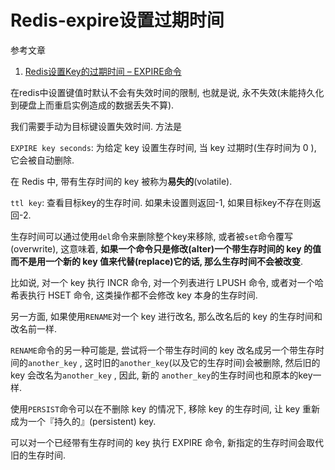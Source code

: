 # Redis-expire设置过期时间

参考文章

1. [Redis设置Key的过期时间 – EXPIRE命令](http://www.redisfans.com/?p=68)

在redis中设置键值时默认不会有失效时间的限制, 也就是说, 永不失效(未能持久化到硬盘上而重启实例造成的数据丢失不算). 

我们需要手动为目标键设置失效时间. 方法是

`EXPIRE key seconds`: 为给定 key 设置生存时间, 当 key 过期时(生存时间为 0 ), 它会被自动删除. 

在 Redis 中, 带有生存时间的 key 被称为**易失的**(volatile). 

`ttl key`: 查看目标key的生存时间. 如果未设置则返回-1, 如果目标key不存在则返回-2.

生存时间可以通过使用`del`命令来删除整个key来移除, 或者被`set`命令覆写(overwrite), 这意味着, **如果一个命令只是修改(alter)一个带生存时间的 key 的值而不是用一个新的 key 值来代替(replace)它的话, 那么生存时间不会被改变**. 

比如说, 对一个 key 执行 INCR 命令, 对一个列表进行 LPUSH 命令, 或者对一个哈希表执行 HSET 命令, 这类操作都不会修改 key 本身的生存时间. 

另一方面, 如果使用`RENAME`对一个 key 进行改名, 那么改名后的 key 的生存时间和改名前一样. 

`RENAME`命令的另一种可能是, 尝试将一个带生存时间的 key 改名成另一个带生存时间的`another_key` , 这时旧的`another_key`(以及它的生存时间)会被删除, 然后旧的 key 会改名为`another_key` , 因此, 新的 `another_key`的生存时间也和原本的key一样. 

使用`PERSIST`命令可以在不删除 key 的情况下, 移除 key 的生存时间, 让 key 重新成为一个『持久的』(persistent) key. 

可以对一个已经带有生存时间的 key 执行 EXPIRE 命令, 新指定的生存时间会取代旧的生存时间. 

